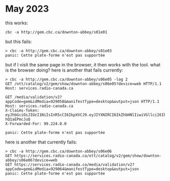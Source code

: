 # May 2023

this works:

~~~
cbc -a http://gem.cbc.ca/downton-abbey/s01e01
~~~

but this fails:

~~~
> cbc -a http://gem.cbc.ca/downton-abbey/s01e03
panic: Cette plate-forme n'est pas supportée
~~~

but if I visit the same page in the browser, it then works with the tool. what
is the browser doing? here is another that fails currently:

~~~
> cbc -a http://gem.cbc.ca/downton-abbey/s06e05 -log 2
GET /ott/catalog/v2/gem/show/downton-abbey/s06e05?device=web HTTP/1.1
Host: services.radio-canada.ca

GET /media/validation/v2?appCode=gem&idMedia=929058&manifestType=desktop&output=json HTTP/1.1
Host: services.radio-canada.ca
X-Claims-Token: eyJhbGciOiJIUzI1NiIsInR5cCI6IkpXVCJ9.eyJIYXNIRCI6IkZhbHNlIiwiVGllciI6Ik1lbWJlciIsIkhhc0FkcyI6IlRydWUiLCJSY0lkIjoiZmE4N2M1NDAtMDRlNy00NDYxLTk3N2EtYzhiZDQ3MGQxNDBhIiwiTWF4aW11bU51bWJlck9mU3RyZWFtcyI6IjUiLCJSY1RlbGNvIjoiYXVjdW4iLCJQcGlkIjoiNGVkMmUyMWRhMjRmOTg1Yzg2ODJiMjJlYTQwMjI0NTAyODQ3ODE0MjAzNWZhZjVjNjk2MzRlNWFiZGU1ZDIzYSIsImV4cCI6MTY4NTQ1NjQ1MX0.LzdNbOvkpoY0qAceBxEjioHj6Y3eDyw-hQ1aEPmcJuQ
X-Forwarded-For: 99.224.0.0

panic: Cette plate-forme n'est pas supportée
~~~

here is another that currently fails:

~~~
> cbc -a http://gem.cbc.ca/downton-abbey/s06e06
GET https://services.radio-canada.ca/ott/catalog/v2/gem/show/downton-abbey/s06e06?device=web
GET https://services.radio-canada.ca/media/validation/v2?appCode=gem&idMedia=929064&manifestType=desktop&output=json
panic: Cette plate-forme n'est pas supportée
~~~
